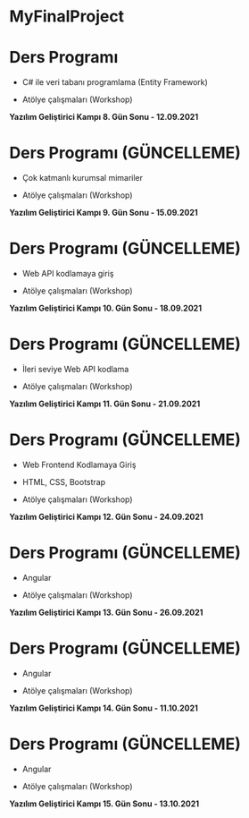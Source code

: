 # MyFinalProject

<h1>Ders Programı</h1>

* C# ile veri tabanı programlama (Entity Framework)

* Atölye çalışmaları (Workshop)

<b> Yazılım Geliştirici Kampı 8. Gün Sonu - 12.09.2021 </b>

<h1> Ders Programı (GÜNCELLEME) </h1>

* Çok katmanlı kurumsal mimariler

* Atölye çalışmaları (Workshop)

<b> Yazılım Geliştirici Kampı 9. Gün Sonu - 15.09.2021 </b>
  
<h1>Ders Programı (GÜNCELLEME)</h1>

* Web API kodlamaya giriş

* Atölye çalışmaları (Workshop)

<b> Yazılım Geliştirici Kampı 10. Gün Sonu - 18.09.2021 </b>

<h1>Ders Programı (GÜNCELLEME)</h1>

* İleri seviye Web API kodlama

* Atölye çalışmaları (Workshop)

<b> Yazılım Geliştirici Kampı 11. Gün Sonu - 21.09.2021 </b>

<h1>Ders Programı (GÜNCELLEME)</h1>

* Web Frontend Kodlamaya Giriş

* HTML, CSS, Bootstrap
 
* Atölye çalışmaları (Workshop)

<b> Yazılım Geliştirici Kampı 12. Gün Sonu - 24.09.2021 </b>


<h1>Ders Programı (GÜNCELLEME)</h1>

* Angular

* Atölye çalışmaları (Workshop)

<b> Yazılım Geliştirici Kampı 13. Gün Sonu - 26.09.2021 </b>


<h1>Ders Programı (GÜNCELLEME)</h1>

* Angular

* Atölye çalışmaları (Workshop)

<b> Yazılım Geliştirici Kampı 14. Gün Sonu - 11.10.2021 </b>

<h1>Ders Programı (GÜNCELLEME)</h1>

* Angular

* Atölye çalışmaları (Workshop)

<b> Yazılım Geliştirici Kampı 15. Gün Sonu - 13.10.2021 </b>
